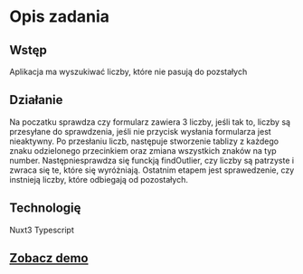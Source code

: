 # Opis zadania


## Wstęp

Aplikacja ma wyszukiwać liczby, które nie pasują do pozstałych

## Działanie

Na poczatku sprawdza czy formularz zawiera 3 liczby, jeśli tak to, liczby są przesyłane do sprawdzenia, jeśli nie przycisk wysłania formularza jest nieaktywny. Po przesłaniu liczb, następuje stworzenie tablizy z każdego znaku odzielonego przecinkiem oraz zmiana wszystkich znaków na typ number. Następniesprawdza się funckją findOutlier, czy liczby są patrzyste i zwraca się te, które się wyróżniają. Ostatnim etapem jest sprawedzenie, czy instnieją liczby, które odbiegają od pozostałych.

## Technologię 
Nuxt3 Typescript

## <a href = "https://zadanie-rekrutacja.vercel.app/](https://number-array.vercel.app)https://number-array.vercel.app" target="_blank">Zobacz demo</a>
